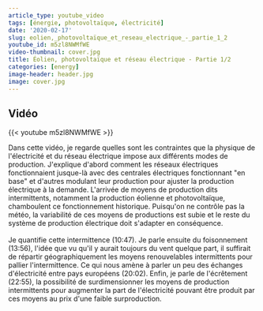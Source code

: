 ```yaml
---
article_type: youtube_video
tags: [énergie, photovoltaïque, électricité]
date: '2020-02-17'
slug: eolien,_photovoltaïque_et_reseau_electrique_-_partie_1_2
youtube_id: m5zl8NWMfWE
video-thumbnail: cover.jpg
title: Éolien, photovoltaïque et réseau électrique - Partie 1/2
categories: [energy]
image-header: header.jpg
image: cover.jpg
---
```


## Vidéo

{{< youtube m5zl8NWMfWE >}}

Dans cette vidéo, je regarde quelles sont les contraintes que la physique
de l'électricité et du réseau électrique impose aux différents modes de
production. J'explique d'abord comment les réseaux électriques
fonctionnaient jusque-là avec des centrales électriques fonctionnant "en
base" et d'autres modulant leur production pour ajuster la production
électrique à la demande. L'arrivée de moyens de production dits
intermittents, notamment la production éolienne et photovoltaïque,
chamboulent ce fonctionnement historique. Puisqu'on ne contrôle pas la
météo, la variabilité de ces moyens de productions est subie et le reste
du système de production électrique doit s'adapter en
conséquence.<br><br>
Je quantifie cette intermittence (10:47). Je parle ensuite du
foisonnement (13:56), l'idée que vu qu'il y aurait toujours du vent
quelque part, il suffirait de répartir géographiquement les moyens
renouvelables intermittents pour pallier l'intermittence. Ce qui nous
amène à parler un peu des échanges d'électricité entre pays européens
(20:02). Enfin, je parle de l'écrêtement (22:55), la possibilité de
surdimensionner les moyens de production intermittents pour augmenter la
part de l'électricité pouvant être produit par ces moyens au prix d'une
faible surproduction.

